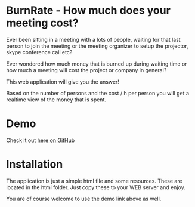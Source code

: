 # BurnRate - How much does your meeting cost?
Ever been sitting in a meeting with a lots of people, waiting for
that last person to join the meeting or the meeting organizer to 
setup the projector, skype conference call etc?

Ever wondered how much money that is burned up during waiting time
or how much a meeting will cost the project or company in general?

This web application will give you the answer!

Based on the number of persons and the cost / h per person you will
get a realtime view of the money that is spent. 

# Demo

Check it out [here on GitHub](https://htmlpreview.github.io/?https://github.com/midstar/burnrate/blob/master/html/index.html)

# Installation
The application is just a simple html file and some resources. These
are located in the html folder. Just copy these to your WEB 
server and enjoy.

You are of course welcome to use the demo link above as well.
